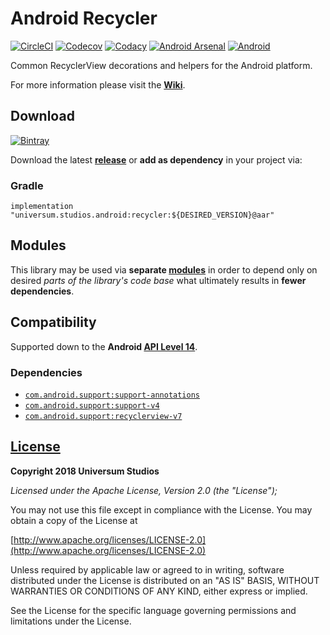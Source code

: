Android Recycler
===============

[![CircleCI](https://circleci.com/gh/universum-studios/android_recycler.svg?style=shield)](https://circleci.com/gh/universum-studios/android_recycler)
[![Codecov](https://codecov.io/gh/universum-studios/android_recycler/branch/master/graph/badge.svg)](https://codecov.io/gh/universum-studios/android_recycler)
[![Codacy](https://api.codacy.com/project/badge/Grade/e53e4e18654b45baa4f219071b3d91db)](https://www.codacy.com/app/universum-studios/android_recycler?utm_source=github.com&amp;utm_medium=referral&amp;utm_content=universum-studios/android_recycler&amp;utm_campaign=Badge_Grade)
[![Android Arsenal](https://img.shields.io/badge/Android%20Arsenal-Recycler-green.svg?style=flat)](https://android-arsenal.com/details/1/5664)
[![Android](https://img.shields.io/badge/android-8.1-blue.svg)](https://developer.android.com/about/versions/oreo/android-8.1.html)

Common RecyclerView decorations and helpers for the Android platform.

For more information please visit the **[Wiki](https://github.com/universum-studios/android_recycler/wiki)**.

## Download ##
[![Bintray](https://api.bintray.com/packages/universum-studios/android/universum.studios.android%3Arecycler/images/download.svg)](https://bintray.com/universum-studios/android/universum.studios.android%3Arecycler/_latestVersion)

Download the latest **[release](https://github.com/universum-studios/android_recycler/releases "Releases page")** or **add as dependency** in your project via:

### Gradle ###

    implementation "universum.studios.android:recycler:${DESIRED_VERSION}@aar"

## Modules ##

This library may be used via **separate [modules](https://github.com/universum-studios/android_recycler/blob/master/MODULES.md)**
in order to depend only on desired _parts of the library's code base_ what ultimately results in **fewer dependencies**.

## Compatibility ##

Supported down to the **Android [API Level 14](http://developer.android.com/about/versions/android-4.0.html "See API highlights")**.

### Dependencies ###

- [`com.android.support:support-annotations`](https://developer.android.com/topic/libraries/support-library/packages.html#annotations)
- [`com.android.support:support-v4`](https://developer.android.com/topic/libraries/support-library/packages.html#v4)
- [`com.android.support:recyclerview-v7`](https://developer.android.com/topic/libraries/support-library/packages.html#v7)

## [License](https://github.com/universum-studios/android_recycler/blob/master/LICENSE.md) ##

**Copyright 2018 Universum Studios**

_Licensed under the Apache License, Version 2.0 (the "License");_

You may not use this file except in compliance with the License. You may obtain a copy of the License at

[http://www.apache.org/licenses/LICENSE-2.0](http://www.apache.org/licenses/LICENSE-2.0)

Unless required by applicable law or agreed to in writing, software distributed under the License
is distributed on an "AS IS" BASIS, WITHOUT WARRANTIES OR CONDITIONS OF ANY KIND, either express
or implied.
     
See the License for the specific language governing permissions and limitations under the License.